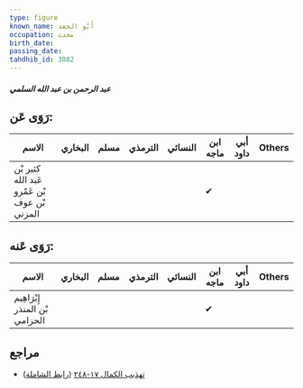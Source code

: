 ```yaml
---
type: figure
known_name: أَبُو الجعد
occupation: محدث
birth_date:
passing_date:
tahdhib_id: 3882
---
```

##### عبد الرحمن بن عبد الله السلمي

## رَوَى عَن:
| الاسم                                        | البخاري | مسلم | الترمذي | النسائي | ابن ماجه | أبي داود | Others |
| -------------------------------------------- | ------- | ---- | ------- | ------- | -------- | -------- | ------ |
| كثير بْن عَبد الله بْن عَمْرو بْن عوف المزني |         |      |         |         | ✔        |          |        |
## رَوَى عَنه:
| الاسم                          | البخاري | مسلم | الترمذي | النسائي | ابن ماجه | أبي داود | Others |
| ------------------------------ | ------- | ---- | ------- | ------- | -------- | -------- | ------ |
| إِبْرَاهِيم بْن المنذر الحزامي |         |      |         |         | ✔        |          |        |
## مراجع
- [تهذيب الكمال ١٧-٢٤٨](obsidian://open?vault=Tahdhib-al-Kamal&file=Figures/٣٨٨٢-عبد%20الرحمن%20بن%20عبد%20الله%20السلمي) ([رابط الشاملة](https://shamela.ws/book/3722/8798))